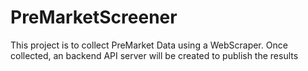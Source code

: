 # PreMarketScreener

This project is to collect PreMarket Data using a WebScraper. Once collected, an backend API server will be created to publish the results
